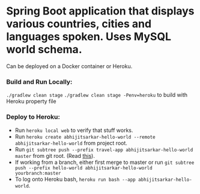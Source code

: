 # Spring Boot application that displays various countries, cities and languages spoken. Uses MySQL world schema.
Can be deployed on a Docker container or Heroku.

### Build and Run Locally:
`./gradlew clean stage`
`./gradlew clean stage -Penv=heroku` to build with Heroku property file

### Deploy to Heroku:
  * Run `heroku local web` to verify that stuff works.
  * Run `heroku create abhijitsarkar-hello-world --remote abhijitsarkar-hello-world` from project root.
  * Run `git subtree push --prefix travel-app abhijitsarkar-hello-world master` from git root.
    (Read [this](http://brettdewoody.com/deploying-a-heroku-app-from-a-subdirectory/)).
  * If working from a branch, either first merge to master or run `git subtree push --prefix hello-world abhijitsarkar-hello-world yourbranch:master`
  * To log onto Heroku bash, `heroku run bash --app abhijitsarkar-hello-world`.

